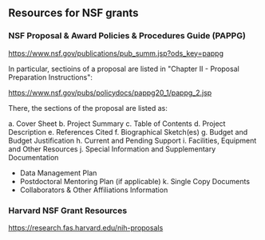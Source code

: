## Resources for NSF grants

### NSF Proposal & Award Policies & Procedures Guide (PAPPG)

https://www.nsf.gov/publications/pub_summ.jsp?ods_key=pappg

In particular, sectioins of a proposal are listed in "Chapter II - Proposal Preparation Instructions":

https://www.nsf.gov/pubs/policydocs/pappg20_1/pappg_2.jsp

There, the sections of the proposal are listed as:

a. Cover Sheet
b. Project Summary
c. Table of Contents
d. Project Description
e. References Cited
f. Biographical Sketch(es)
g. Budget and Budget Justification
h. Current and Pending Support
i. Facilities, Equipment and Other Resources
j. Special Information and Supplementary Documentation
   * Data Management Plan
   * Postdoctoral Mentoring Plan (if applicable)
k. Single Copy Documents
   * Collaborators & Other Affiliations Information

### Harvard NSF Grant Resources

https://research.fas.harvard.edu/nih-proposals